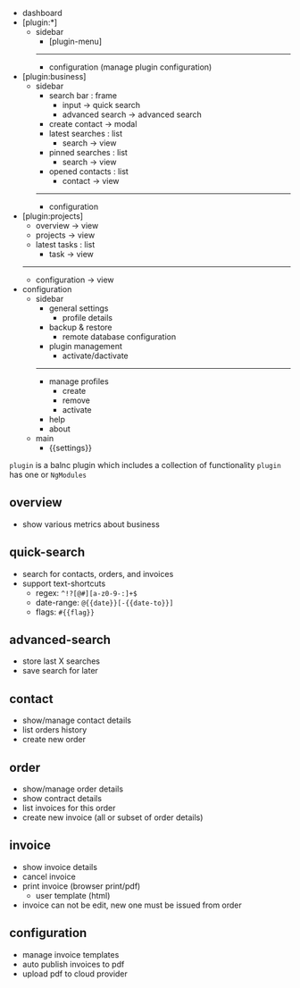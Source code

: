 - dashboard
- [plugin:*]
  - sidebar
      - [plugin-menu]
      - ---
      - configuration (manage plugin configuration)
- [plugin:business]
  - sidebar
      - search bar : frame
        - input -> quick search
        - advanced search -> advanced search
      - create contact -> modal
      - latest searches : list
        - search -> view
      - pinned searches : list
        - search -> view
      - opened contacts : list
        - contact -> view
      - ---
      - configuration
- [plugin:projects]
    - overview -> view
    - projects -> view
    - latest tasks : list
      - task -> view
    - ---
    - configuration -> view
- configuration
  - sidebar
      - general settings
        - profile details
      - backup & restore
        - remote database configuration
      - plugin management
        - activate/dactivate
      - ---
      - manage profiles
        - create
        - remove
        - activate
      - help
      - about
  - main
      - {{settings}}


`plugin` is a balnc plugin which includes a collection of functionality
`plugin` has one or `NgModules`

## overview

  - show various metrics about business

## quick-search

  - search for contacts, orders, and invoices
  - support text-shortcuts 
    - regex: `^!?[@#][a-z0-9-:]+$`
    - date-range: `@{{date}}[-{{date-to}}]`
    - flags: `#{{flag}}`

## advanced-search

  - store last X searches
  - save search for later

## contact
  
  - show/manage contact details
  - list orders history
  - create new order

## order

  - show/manage order details
  - show contract details
  - list invoices for this order
  - create new invoice (all or subset of order details)

## invoice

  - show invoice details
  - cancel invoice
  - print invoice (browser print/pdf)
    - user template (html)
  - invoice can not be edit, new one must be issued from order

## configuration

  - manage invoice templates
  - auto publish invoices to pdf
  - upload pdf to cloud provider